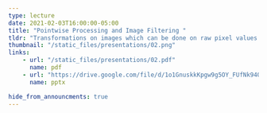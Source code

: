 ```yaml
---
type: lecture
date: 2021-02-03T16:00:00-05:00
title: "Pointwise Processing and Image Filtering "
tldr: "Transformations on images which can be done on raw pixel values as well as image filtering techniques"
thumbnail: "/static_files/presentations/02.png"
links:
    - url: "/static_files/presentations/02.pdf"
      name: pdf
    - url: "https://drive.google.com/file/d/1o1GnuskkKpgw9g5OY_FUfNk94QuyEqQk/view?usp=sharing"
      name: pptx

hide_from_announcments: true
---
```

